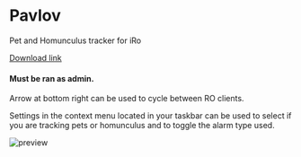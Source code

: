 # Pavlov
Pet and Homunculus tracker for iRo

[Download link](https://github.com/miatribe/Pavlov/releases/download/0.2/Pavlov.zip)

#### Must be ran as admin.

Arrow at bottom right can be used to cycle between RO clients.

Settings in the context menu located in your taskbar can be used to select if you are tracking pets or homunculus and to toggle the alarm type used.

![preview](https://raw.githubusercontent.com/miatribe/pavlov/master/PavlovPreview2.png)

